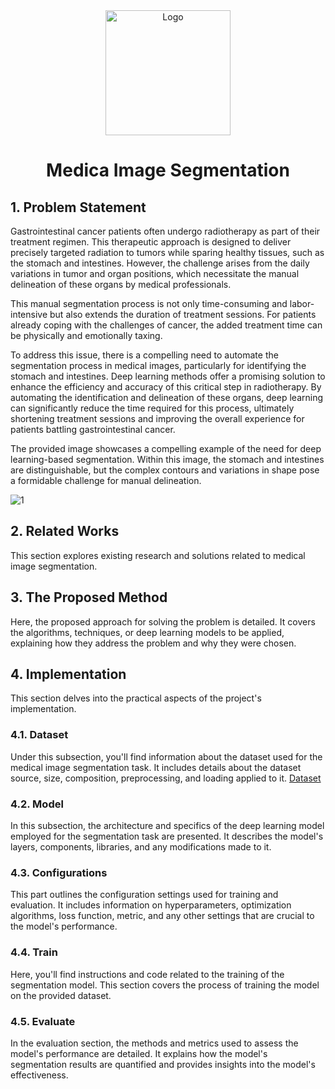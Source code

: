 <div align="center">
  <a href="https://www.kaggle.com/competitions/uw-madison-gi-tract-image-segmentation">
    <img src="cover.png" alt="Logo" width="" height="200">
  </a>

<h1 align="center">Medica Image Segmentation</h1>
</div>

## 1. Problem Statement
Gastrointestinal cancer patients often undergo radiotherapy as part of their treatment regimen. This therapeutic approach is designed to deliver precisely targeted radiation to tumors while sparing healthy tissues, such as the stomach and intestines. However, the challenge arises from the daily variations in tumor and organ positions, which necessitate the manual delineation of these organs by medical professionals.

This manual segmentation process is not only time-consuming and labor-intensive but also extends the duration of treatment sessions. For patients already coping with the challenges of cancer, the added treatment time can be physically and emotionally taxing.

To address this issue, there is a compelling need to automate the segmentation process in medical images, particularly for identifying the stomach and intestines. Deep learning methods offer a promising solution to enhance the efficiency and accuracy of this critical step in radiotherapy. By automating the identification and delineation of these organs, deep learning can significantly reduce the time required for this process, ultimately shortening treatment sessions and improving the overall experience for patients battling gastrointestinal cancer.

The provided image showcases a compelling example of the need for deep learning-based segmentation. Within this image, the stomach and intestines are distinguishable, but the complex contours and variations in shape pose a formidable challenge for manual delineation.

![1](https://github.com/royasotude/medical-image-segmentation/assets/118993192/0573eaae-f61a-437b-a559-5e1b915211ca)



                
     


## 2. Related Works
This section explores existing research and solutions related to medical image segmentation. 

## 3. The Proposed Method
Here, the proposed approach for solving the problem is detailed. It covers the algorithms, techniques, or deep learning models to be applied, explaining how they address the problem and why they were chosen.

## 4. Implementation
This section delves into the practical aspects of the project's implementation.

### 4.1. Dataset
Under this subsection, you'll find information about the dataset used for the medical image segmentation task. It includes details about the dataset source, size, composition, preprocessing, and loading applied to it.
[Dataset](https://drive.google.com/file/d/1-2ggesSU3agSBKpH-9siKyyCYfbo3Ixm/view?usp=sharing)

### 4.2. Model
In this subsection, the architecture and specifics of the deep learning model employed for the segmentation task are presented. It describes the model's layers, components, libraries, and any modifications made to it.

### 4.3. Configurations
This part outlines the configuration settings used for training and evaluation. It includes information on hyperparameters, optimization algorithms, loss function, metric, and any other settings that are crucial to the model's performance.

### 4.4. Train
Here, you'll find instructions and code related to the training of the segmentation model. This section covers the process of training the model on the provided dataset.

### 4.5. Evaluate
In the evaluation section, the methods and metrics used to assess the model's performance are detailed. It explains how the model's segmentation results are quantified and provides insights into the model's effectiveness.

